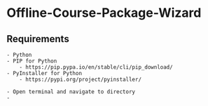 # Offline-Course-Package-Wizard

## Requirements
    - Python
    - PIP for Python
        - https://pip.pypa.io/en/stable/cli/pip_download/
    - PyInstaller for Python
        - https://pypi.org/project/pyinstaller/
    
    - Open terminal and navigate to directory
    - 
    
